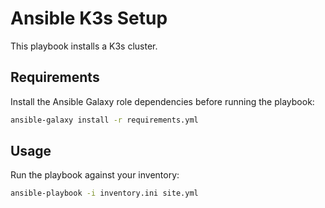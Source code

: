 # Ansible K3s Setup

This playbook installs a K3s cluster.

## Requirements

Install the Ansible Galaxy role dependencies before running the playbook:

```bash
ansible-galaxy install -r requirements.yml
```

## Usage

Run the playbook against your inventory:

```bash
ansible-playbook -i inventory.ini site.yml
```

